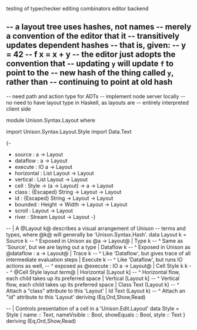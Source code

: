 testing of typechecker
editing combinators
editor backend


-- a layout tree uses hashes, not names
-- merely a convention of the editor that it
-- transitively updates dependent hashes
-- that is, given:
-- y = 42
-- f x = x + y
-- the editor just adopts the convention that
-- updating `y` will update `f` to point to the
-- new hash of the thing called `y`, rather than
-- continuing to point at old hash
--

-- need path and action type for ADTs
-- implement node server locally
-- no need to have layout type in Haskell, as layouts are
-- entirely interpreted client side

module Unison.Syntax.Layout where

import Unison.Syntax.Layout.Style
import Data.Text

{-
 - source : a -> Layout
 - dataflow : a -> Layout
 - execute : IO a -> Layout
 - horizontal : List Layout -> Layout
 - vertical : List Layout -> Layout
 - cell : Style -> (a -> Layout) -> a -> Layout
 - class : {Escaped} String -> Layout -> Layout
 - id : {Escaped} String -> Layout -> Layout
 - bounded : Height -> Width -> Layout -> Layout
 - scroll : Layout -> Layout
 - river : Stream Layout -> Layout
 -}

-- | A @Layout k@ describes a visual arrangement of Unison
-- terms and types, where @k@ will generally be 'Unison.Syntax.Hash'.
data Layout k
  = Source k                -- ^ Exposed in Unison as @a -> Layout@
  | Type k                  -- ^ Same as 'Source', but we are laying out a type
  | Dataflow k              -- ^ Exposed in Unison as @dataflow : a -> Layout@
  | Trace k                 -- ^ Like 'Dataflow', but gives trace of all intermediate evaluation steps
  | Execute k               -- ^ Like 'Dataflow', but runs IO actions as well,
                            -- ^ exposed as @execute : IO a -> Layout@
  | Cell Style k k          -- ^ @Cell Style layout term@
  | Horizontal [Layout k]   -- ^ Horizontal flow, each child takes up its preferred space
  | Vertical [Layout k]     -- ^ Vertical flow, each child takes up its preferred space
  | Class Text (Layout k)   -- ^ Attach a "class" attribute to this 'Layout'
  | Id Text (Layout k)      -- ^ Attach an "id" attribute to this 'Layout'
  deriving (Eq,Ord,Show,Read)

-- | Controls presentation of a cell in a 'Unison.Edit.Layout'
data Style = Style {
  name :: Text,
  nameVisible :: Bool,
  showEquals :: Bool,
  style :: Text
} deriving (Eq,Ord,Show,Read)
